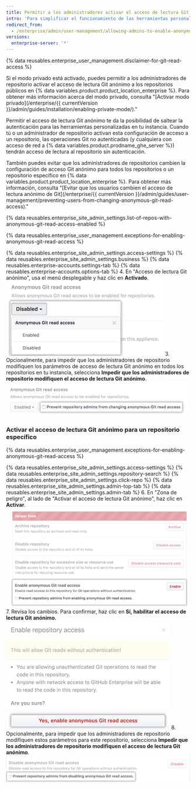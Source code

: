 ```yaml
---
title: Permitir a los administradores activar el acceso de lectura Git anónimo a los repositorios públicos
intro: 'Para simplificar el funcionamiento de las herramientas personalizadas en tu instancia y saltear los requisitos de autenticación, puedes permitir a los administradores de repositorio activar el acceso de lectura Git anónimo a los repositorios públicos en {% data variables.product.product_location_enterprise %}.'
redirect_from:
  - /enterprise/admin/user-management/allowing-admins-to-enable-anonymous-git-read-access-to-public-repositories
versions:
  enterprise-server: '*'
---
```


{% data reusables.enterprise_user_management.disclaimer-for-git-read-access %}

Si el modo privado está activado, puedes permitir a los administradores de repositorio activar el acceso de lectura Git anónimo a los repositorios públicos en {% data variables.product.product_location_enterprise %}. Para obtener más información acerca del modo privado, consulta "[Activar modo privado](/enterprise/{{ currentVersion }}/admin/guides/installation/enabling-private-mode/)."

Permitir el acceso de lectura Git anónimo te da la posibilidad de saltear la autenticación para las herramientas personalizadas en tu instancia. Cuando tú o un administrador de repositorio activan esta configuración de acceso a un repositorio, las operaciones Git no autenticadas (y cualquiera con acceso de red a {% data variables.product.prodname_ghe_server %}) tendrán acceso de lectura al repositorio sin autenticación.

También puedes evitar que los administradores de repositorios cambien la configuración de acceso Git anónimo para todos los repositorios o un repositorio específico en {% data variables.product.product_location_enterprise %}. Para obtener más información, consulta "[Evitar que los usuarios cambien el acceso de lectura anónimo de Git](/enterprise/{{ currentVersion }}/admin/guides/user-management/preventing-users-from-changing-anonymous-git-read-access)."

{% data reusables.enterprise_site_admin_settings.list-of-repos-with-anonymous-git-read-access-enabled %}

{% data reusables.enterprise_user_management.exceptions-for-enabling-anonymous-git-read-access %}

{% data reusables.enterprise_site_admin_settings.access-settings %}
{% data reusables.enterprise_site_admin_settings.business %}
{% data reusables.enterprise-accounts.settings-tab %}
{% data reusables.enterprise-accounts.options-tab %}
4. En "Acceso de lectura Git anónimo", usa el menú desplegable y haz clic en **Activado**. ![Menú desplegable de acceso de lectura Git anónimo que muestra las opciones de menú "Habilitado" e "Inhabilitado"](/assets/images/enterprise/site-admin-settings/enable-anonymous-git-read-access.png)
3. Opcionalmente, para impedir que los administradores de repositorio modifiquen los parámetros de acceso de lectura Git anónimo en todos los repositorios en tu instancia, selecciona **Impedir que los administradores de repositorio modifiquen el acceso de lectura Git anónimo**. ![Selecciona la casilla de verificación para evitar que los administradores del repositorio cambien la configuración de acceso de lectura Git anónimo para todos los repositorios en tu instancia](/assets/images/enterprise/site-admin-settings/globally-lock-repos-from-changing-anonymous-git-read-access.png)

### Activar el acceso de lectura Git anónimo para un repositorio específico

{% data reusables.enterprise_user_management.exceptions-for-enabling-anonymous-git-read-access %}

{% data reusables.enterprise_site_admin_settings.access-settings %}
{% data reusables.enterprise_site_admin_settings.repository-search %}
{% data reusables.enterprise_site_admin_settings.click-repo %}
{% data reusables.enterprise_site_admin_settings.admin-top-tab %}
{% data reusables.enterprise_site_admin_settings.admin-tab %}
6. En "Zona de peligro", al lado de "Activar el acceso de lectura Git anónimo", haz clic en **Activar**. ![Botón "Activado" en "Activar el acceso de lectura Git anónimo" en la zona de peligro de los parámetros de administración del sitio de un repositorio ](/assets/images/enterprise/site-admin-settings/site-admin-enable-anonymous-git-read-access.png)
7. Revisa los cambios. Para confirmar, haz clic en **Sí, habilitar el acceso de lectura Git anónimo.** ![Confirma la configuración de acceso de lectura Git anónimo en la ventana emergente](/assets/images/enterprise/site-admin-settings/confirm-anonymous-git-read-access-for-specific-repo-as-site-admin.png)
8. Opcionalmente, para impedir que los administradores de repositorio modifiquen estos parámetros para este repositorio, selecciona **Impedir que los administradores de repositorio modifiquen el acceso de lectura Git anónimo**. ![Selecciona la casilla de verificación para evitar que los administradores del repositorio cambien el acceso de lectura Git anónimo para este repositorio](/assets/images/enterprise/site-admin-settings/lock_anonymous_git_access_for_specific_repo.png)
